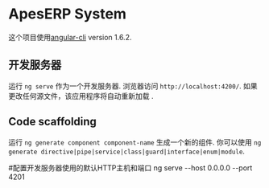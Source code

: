# ApesERP System

这个项目使用[angular-cli](https://github.com/angular/angular-cli) version 1.6.2.

## 开发服务器

运行 `ng serve` 作为一个开发服务器. 浏览器访问 `http://localhost:4200/`. 如果更改任何源文件，该应用程序将自动重新加载
.

## Code scaffolding

运行 `ng generate component component-name` 生成一个新的组件. 你可以使用 `ng generate directive|pipe|service|class|guard|interface|enum|module`.

#配置开发服务器使用的默认HTTP主机和端口
ng serve --host 0.0.0.0 --port 4201
